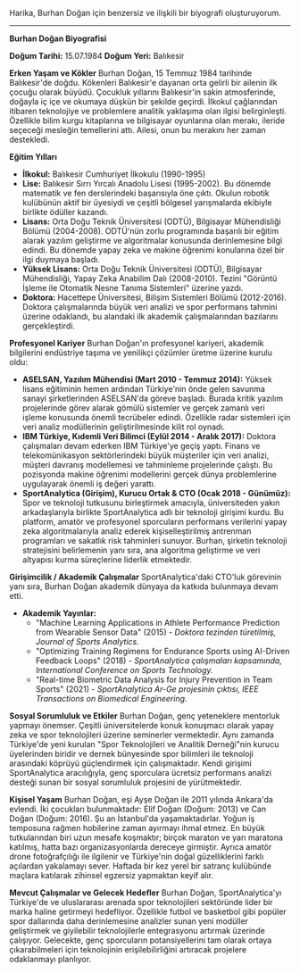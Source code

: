 Harika, Burhan Doğan için benzersiz ve ilişkili bir biyografi oluşturuyorum.

---

**Burhan Doğan Biyografisi**

**Doğum Tarihi:** 15.07.1984
**Doğum Yeri:** Balıkesir

**Erken Yaşam ve Kökler**
Burhan Doğan, 15 Temmuz 1984 tarihinde Balıkesir'de doğdu. Kökenleri Balıkesir'e dayanan orta gelirli bir ailenin ilk çocuğu olarak büyüdü. Çocukluk yıllarını Balıkesir'in sakin atmosferinde, doğayla iç içe ve okumaya düşkün bir şekilde geçirdi. İlkokul çağlarından itibaren teknolojiye ve problemlere analitik yaklaşıma olan ilgisi belirginleşti. Özellikle bilim kurgu kitaplarına ve bilgisayar oyunlarına olan merakı, ileride seçeceği mesleğin temellerini attı. Ailesi, onun bu merakını her zaman destekledi.

**Eğitim Yılları**
*   **İlkokul:** Balıkesir Cumhuriyet İlkokulu (1990-1995)
*   **Lise:** Balıkesir Sırrı Yırcalı Anadolu Lisesi (1995-2002). Bu dönemde matematik ve fen derslerindeki başarısıyla öne çıktı. Okulun robotik kulübünün aktif bir üyesiydi ve çeşitli bölgesel yarışmalarda ekibiyle birlikte ödüller kazandı.
*   **Lisans:** Orta Doğu Teknik Üniversitesi (ODTÜ), Bilgisayar Mühendisliği Bölümü (2004-2008). ODTÜ'nün zorlu programında başarılı bir eğitim alarak yazılım geliştirme ve algoritmalar konusunda derinlemesine bilgi edindi. Bu dönemde yapay zeka ve makine öğrenimi konularına özel bir ilgi duymaya başladı.
*   **Yüksek Lisans:** Orta Doğu Teknik Üniversitesi (ODTÜ), Bilgisayar Mühendisliği, Yapay Zeka Anabilim Dalı (2008-2010). Tezini "Görüntü İşleme ile Otomatik Nesne Tanıma Sistemleri" üzerine yazdı.
*   **Doktora:** Hacettepe Üniversitesi, Bilişim Sistemleri Bölümü (2012-2016). Doktora çalışmalarında büyük veri analizi ve spor performans tahmini üzerine odaklandı, bu alandaki ilk akademik çalışmalarından bazılarını gerçekleştirdi.

**Profesyonel Kariyer**
Burhan Doğan'ın profesyonel kariyeri, akademik bilgilerini endüstriye taşıma ve yenilikçi çözümler üretme üzerine kurulu oldu:
*   **ASELSAN, Yazılım Mühendisi (Mart 2010 - Temmuz 2014):** Yüksek lisans eğitiminin hemen ardından Türkiye'nin önde gelen savunma sanayi şirketlerinden ASELSAN'da göreve başladı. Burada kritik yazılım projelerinde görev alarak gömülü sistemler ve gerçek zamanlı veri işleme konusunda önemli tecrübeler edindi. Özellikle radar sistemleri için veri analiz modüllerinin geliştirilmesinde kilit rol oynadı.
*   **IBM Türkiye, Kıdemli Veri Bilimci (Eylül 2014 - Aralık 2017):** Doktora çalışmaları devam ederken IBM Türkiye'ye geçiş yaptı. Finans ve telekomünikasyon sektörlerindeki büyük müşteriler için veri analizi, müşteri davranış modellemesi ve tahminleme projelerinde çalıştı. Bu pozisyonda makine öğrenimi modellerini gerçek dünya problemlerine uygulayarak önemli iş değeri yarattı.
*   **SportAnalytica (Girişim), Kurucu Ortak & CTO (Ocak 2018 - Günümüz):** Spor ve teknoloji tutkusunu birleştirmek amacıyla, üniversiteden yakın arkadaşlarıyla birlikte SportAnalytica adlı bir teknoloji girişimi kurdu. Bu platform, amatör ve profesyonel sporcuların performans verilerini yapay zeka algoritmalarıyla analiz ederek kişiselleştirilmiş antrenman programları ve sakatlık risk tahminleri sunuyor. Burhan, şirketin teknoloji stratejisini belirlemenin yanı sıra, ana algoritma geliştirme ve veri altyapısı kurma süreçlerine liderlik etmektedir.

**Girişimcilik / Akademik Çalışmalar**
SportAnalytica'daki CTO'luk görevinin yanı sıra, Burhan Doğan akademik dünyaya da katkıda bulunmaya devam etti.
*   **Akademik Yayınlar:**
    *   "Machine Learning Applications in Athlete Performance Prediction from Wearable Sensor Data" (2015) - *Doktora tezinden türetilmiş, Journal of Sports Analytics.*
    *   "Optimizing Training Regimens for Endurance Sports using AI-Driven Feedback Loops" (2018) - *SportAnalytica çalışmaları kapsamında, International Conference on Sports Technology.*
    *   "Real-time Biometric Data Analysis for Injury Prevention in Team Sports" (2021) - *SportAnalytica Ar-Ge projesinin çıktısı, IEEE Transactions on Biomedical Engineering.*

**Sosyal Sorumluluk ve Etkiler**
Burhan Doğan, genç yeteneklere mentorluk yapmayı önemser. Çeşitli üniversitelerde konuk konuşmacı olarak yapay zeka ve spor teknolojileri üzerine seminerler vermektedir. Aynı zamanda Türkiye'de yeni kurulan "Spor Teknolojileri ve Analitik Derneği"nin kurucu üyelerinden biridir ve dernek bünyesinde spor bilimleri ile teknoloji arasındaki köprüyü güçlendirmek için çalışmaktadır. Kendi girişimi SportAnalytica aracılığıyla, genç sporculara ücretsiz performans analizi desteği sunan bir sosyal sorumluluk projesini de yürütmektedir.

**Kişisel Yaşam**
Burhan Doğan, eşi Ayşe Doğan ile 2011 yılında Ankara'da evlendi. İki çocukları bulunmaktadır: Elif Doğan (Doğum: 2013) ve Can Doğan (Doğum: 2016). Şu an İstanbul'da yaşamaktadırlar. Yoğun iş temposuna rağmen hobilerine zaman ayırmayı ihmal etmez. En büyük tutkularından biri uzun mesafe koşmaktır; birçok maraton ve yarı maratona katılmış, hatta bazı organizasyonlarda dereceye girmiştir. Ayrıca amatör drone fotoğrafçılığı ile ilgilenir ve Türkiye'nin doğal güzelliklerini farklı açılardan yakalamayı sever. Haftada bir kez yerel bir satranç kulübünde maçlara katılarak zihinsel egzersiz yapmaktan keyif alır.

**Mevcut Çalışmalar ve Gelecek Hedefler**
Burhan Doğan, SportAnalytica'yı Türkiye'de ve uluslararası arenada spor teknolojileri sektöründe lider bir marka haline getirmeyi hedefliyor. Özellikle futbol ve basketbol gibi popüler spor dallarında daha derinlemesine analizler sunan yeni modüller geliştirmek ve giyilebilir teknolojilerle entegrasyonu artırmak üzerinde çalışıyor. Gelecekte, genç sporcuların potansiyellerini tam olarak ortaya çıkarabilmeleri için teknolojinin erişilebilirliğini artıracak projelere odaklanmayı planlıyor.